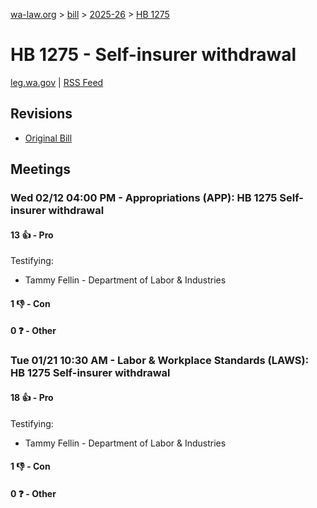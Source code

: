 [wa-law.org](/) > [bill](/bill/) > [2025-26](/bill/2025-26/) > [HB 1275](/bill/2025-26/hb/1275/)

# HB 1275 - Self-insurer withdrawal
[leg.wa.gov](https://app.leg.wa.gov/billsummary?BillNumber=1275&Year=2025&Initiative=false) | [RSS Feed](./rss.xml)

## Revisions
* [Original Bill](1/)

## Meetings
### Wed 02/12 04:00 PM - Appropriations (APP): HB 1275 Self-insurer withdrawal
#### 13 👍 - Pro
Testifying:
* Tammy Fellin - Department of Labor & Industries

#### 1 👎 - Con

#### 0 ❓ - Other

### Tue 01/21 10:30 AM - Labor & Workplace Standards (LAWS): HB 1275 Self-insurer withdrawal
#### 18 👍 - Pro
Testifying:
* Tammy Fellin - Department of Labor & Industries

#### 1 👎 - Con

#### 0 ❓ - Other
